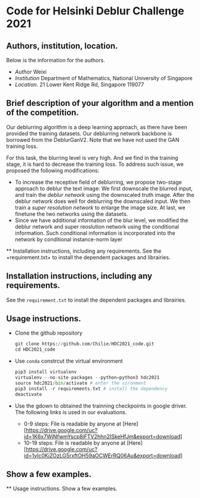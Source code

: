 # Code for Helsinki Deblur Challenge 2021
## Authors, institution, location.
Below is the information for the authors.
 + *Author*       Weixi
 + *Institution*  Department of Mathematics, National University of Singapore
 + *Location*.    21 Lower Kent Ridge Rd, Singapore 119077    
## Brief description of your algorithm and a mention of the competition.
 Our deblurring algorithm is a deep learning approach, as there have been provided the training datasets. Our deblurring network backbone is borrowed from the DeblurGanV2. Note that we have not used the GAN training loss. 
 
 For this task, the blurring level is very high. And we find in the training stage, it is hard to decrease the training loss. To address such issue, we proposed the following modifications:
 + To increase the receptive field of deblurring, we propose two-stage approach to deblur the text image: We first downscale the blurred input, and train the *deblur network* using the downscaled truth image. After the deblur network does well for deblurring the downscaled input. We then train a *super resolution network* to enlarge the image size. At last, we finetune the two networks using the datasets.
 + Since we have additional information of the blur level, we modified the deblur network and super reoslution network using the conditional information. Such conditional information is incorporated into the network by conditional instance-norm layer

** Installation instructions, including any requirements.
See the +requirement.txt+ to install the dependent packages and librairies.
 ## Installation instructions, including any requirements.
See the ```requirement.txt``` to install the dependent packages and librairies.

 ## Usage instructions.
 + Clone the github repository
   
   ```python 
   git clone https://github.com/Chilie/HDC2021_code.git
   cd HDC2021_code
   ```
 + Use ```conda```  constrcut the virtual environment
    ```python
    pip3 install virtualenv
    virtualenv --no-site-packages --python=python3 hdc2021
    source hdc2021/bin/activate # enter the vironment
    pip3 install -r requirements.txt # install the dependency 
    deactivate
    ```
 + Use the gdown to obtained the trainning checkpoints in google driver. The following links is used in our evaluations.

   +  0-9 steps: File is readable by anyone at [Here][https://drive.google.com/uc?id=1K6x7WjNfwmYscp8jFTV2hhn2ISkeHfJm&export=download]
   + 10-19 steps: File is readable by anyone at [Here][https://drive.google.com/uc?id=1yIc0KjZOzLG5rxftOH59aOCWErRQ06Au&export=download]

 ## Show a few examples.



** Usage instructions.
Show a few examples.
